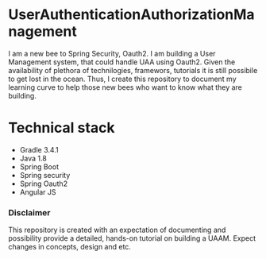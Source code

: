 # UserAuthenticationAuthorizationManagement
I am a new bee to Spring Security, Oauth2. I am building a User Management system, that could handle UAA using Oauth2. Given the availability of plethora of technilogies, framewors, tutorials it is still possibile to get lost in the ocean. Thus, I create this repository to document my learning curve to help those new bees who want to know what they are building.

# Technical stack
  - Gradle 3.4.1
  - Java 1.8
  - Spring Boot
  - Spring security
  - Spring Oauth2
  - Angular JS

### Disclaimer
This repository is created with an expectation of documenting and possibility provide a detailed, hands-on tutorial on building a UAAM.
Expect changes in concepts, design and etc.
